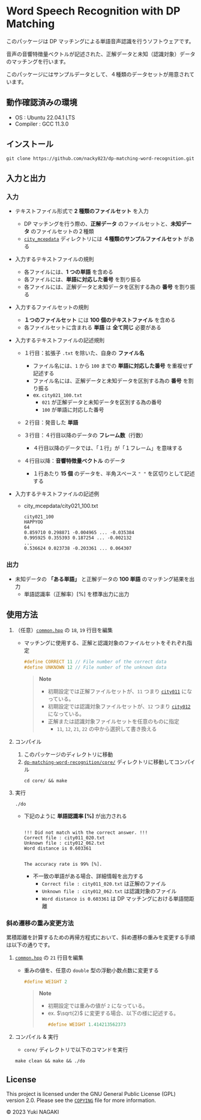 # Word Speech Recognition with DP Matching

このパッケージは DP マッチングによる単語音声認識を行うソフトウェアです。

音声の音響特徴量ベクトルが記述された、正解データと未知（認識対象）データのマッチングを行います。

このパッケージにはサンプルデータとして、４種類のデータセットが用意されています。

## 動作確認済みの環境

+ OS : Ubuntu 22.04.1 LTS
+ Compiler : GCC 11.3.0

## インストール

```
git clone https://github.com/nacky823/dp-matching-word-recognition.git
```

## 入力と出力

### 入力
+ テキストファイル形式で **2 種類のファイルセット** を入力

    + DP マッチングを行う際の、**正解データ** のファイルセットと、**未知データ** のファイルセットの２種類
    + [`city_mcepdata`](https://github.com/nacky823/dp-matching-word-recognition/tree/master/city_mcepdata) ディレクトリには **４種類のサンプルファイルセット** がある

+ 入力するテキストファイルの規則

    + 各ファイルには、**1 つの単語** を含める
    + 各ファイルには、**単語に対応した番号** を割り振る
    + 各ファイルには、正解データと未知データを区別する為の **番号** を割り振る

+ 入力するファイルセットの規則

    + **１つのファイルセット** には **100 個のテキストファイル** を含める
    + 各ファイルセットに含まれる **単語** は **全て同じ** 必要がある

+ 入力するテキストファイルの記述規則

    + １行目：拡張子 `.txt` を除いた、自身の **ファイル名**

        + ファイル名には、`1` から `100` までの **単語に対応した番号** を重複せず記述する
        + ファイル名には、正解データと未知データを区別する為の **番号** を割り振る
        + ex. `city021_100.txt`
            + `021` が正解データと未知データを区別する為の番号
            + `100` が単語に対応した番号

    + ２行目：発音した **単語**

    + ３行目：４行目以降のデータの **フレーム数**（行数）

        + ４行目以降のデータでは、「１行」が「１フレーム」を意味する

    + ４行目以降：**音響特徴量ベクトル** のデータ

        + １行あたり **15 個** のデータを、半角スペース `" "` を区切りとして記述する

+ 入力するテキストファイルの記述例

    + city_mcepdata/city021_100.txt
        ```
        city021_100
        HAPPYOO
        64
        0.859710 0.298871 -0.004965 ... -0.035384 
        0.995925 0.355393 0.187254 ... -0.002132 
        ...
        0.536624 0.023738 -0.203361 ... 0.064307 
        ```

### 出力
+ 未知データの **「ある単語」** と正解データの **100 単語** のマッチング結果を出力
    + 単語認識率（正解率）[%] を標準出力に出力

## 使用方法

1. （任意）[`common.hpp`](https://github.com/nacky823/dp-matching-word-recognition/blob/21ca44049b26923f9da6329d8207242a2023943c/core/common.hpp#L18C1-L19C54) の `18`, `19` 行目を編集
    + マッチングに使用する、正解と認識対象のファイルセットをそれぞれ指定
        ```c++
        #define CORRECT 11 // File number of the correct data
        #define UNKNOWN 12 // File number of the unknown data
        ```
        > **Note**
        > + 初期設定では正解ファイルセットが、`11` つまり [`city011`](https://github.com/nacky823/dp-matching-word-recognition/tree/master/city_mcepdata/city011) になっている。
        > + 初期設定では認識対象ファイルセットが、`12` つまり [`city012`](https://github.com/nacky823/dp-matching-word-recognition/tree/master/city_mcepdata/city012) になっている。
        > + 正解または認識対象ファイルセットを任意のものに指定
        >   + `11`, `12`, `21`, `22` の中から選択して書き換える

1. コンパイル
    1. このパッケージのディレクトリに移動
    1. [`dp-matching-word-recognition/core/`](https://github.com/nacky823/dp-matching-word-recognition/tree/master/core) ディレクトリに移動してコンパイル
        ```
        cd core/ && make
        ```

1. 実行
    ```
    ./do
    ```
    + 下記のように **単語認識率 [%]** が出力される
        ```
        
        !!! Did not match with the correct answer. !!!
        Correct file : city011_020.txt
        Unknown file : city012_062.txt
        Word distance is 0.603361
        
        
        The accuracy rate is 99% [%].
        ```
        + 不一致の単語がある場合、詳細情報を出力する
            + `Correct file : city011_020.txt` は正解のファイル
            + `Unknown file : city012_062.txt` は認識対象のファイル
            + `Word distance is 0.603361` は DP マッチングにおける単語間距離

### 斜め遷移の重み変更方法

累積距離を計算するための再帰方程式において、斜め遷移の重みを変更する手順は以下の通りです。

1. [`common.hpp`](https://github.com/nacky823/dp-matching-word-recognition/blob/cb6c0397860a4f31eb237090836015804eec90a5/core/common.hpp#L21C1-L21C17) の `21` 行目を編集
    + 重みの値を、任意の `double` 型の浮動小数点数に変更する
        ```c++
        #define WEIGHT 2
        ```
        > **Note**
        > + 初期設定では重みの値が `2` になっている。
        > + ex. $\sqrt{2}$ に変更する場合、以下の様に記述する。
        >     ```c++
        >     #define WEIGHT 1.414213562373
        >     ```

1. コンパイル & 実行
    + `core/` ディレクトリで以下のコマンドを実行
    ```
    make clean && make && ./do
    ```

## License

This project is licensed under the GNU General Public License (GPL) version 2.0. 
Please see the [`COPYING`](https://github.com/nacky823/dp-matching-word-recognition/blob/master/COPYING) file for more information.

© 2023 Yuki NAGAKI